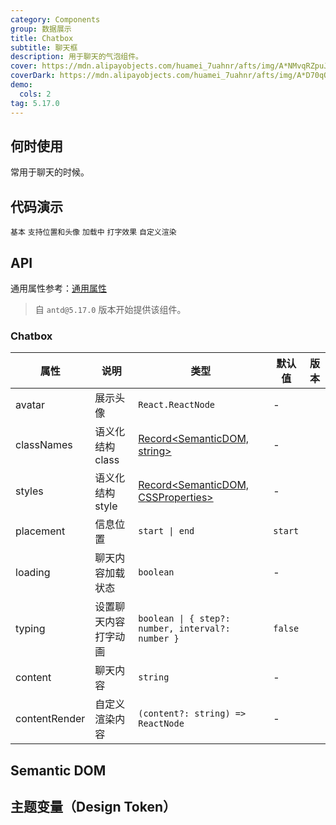 ```yaml
---
category: Components
group: 数据展示
title: Chatbox
subtitle: 聊天框
description: 用于聊天的气泡组件。
cover: https://mdn.alipayobjects.com/huamei_7uahnr/afts/img/A*NMvqRZpuJfQAAAAAAAAAAAAADrJ8AQ/original
coverDark: https://mdn.alipayobjects.com/huamei_7uahnr/afts/img/A*D70qQJJmzhgAAAAAAAAAAAAADrJ8AQ/original
demo:
  cols: 2
tag: 5.17.0
---
```


## 何时使用

常用于聊天的时候。

## 代码演示

<!-- prettier-ignore -->
<code src="./demo/basic.tsx">基本</code>
<code src="./demo/avatar-and-placement.tsx">支持位置和头像</code>
<code src="./demo/loading.tsx">加载中</code>
<code src="./demo/typing.tsx">打字效果</code>
<code src="./demo/contentRender.tsx">自定义渲染</code>

## API

通用属性参考：[通用属性](/docs/react/common-props)

> 自 `antd@5.17.0` 版本开始提供该组件。

### Chatbox

| 属性 | 说明 | 类型 | 默认值 | 版本 |
| --- | --- | --- | --- | --- |
| avatar | 展示头像 | `React.ReactNode` | - |  |
| classNames | 语义化结构 class | [Record<SemanticDOM, string>](#semantic-dom) | - |  |
| styles | 语义化结构 style | [Record<SemanticDOM, CSSProperties>](#semantic-dom) | - |  |
| placement | 信息位置 | `start \| end` | `start` |  |
| loading | 聊天内容加载状态 | `boolean` | - |  |
| typing | 设置聊天内容打字动画 | `boolean \| { step?: number, interval?: number }` | `false` |  |
| content | 聊天内容 | `string` | - |  |
| contentRender | 自定义渲染内容 | `(content?: string) => ReactNode` | - |  |

## Semantic DOM

<code src="./demo/_semantic.tsx" simplify="true"></code>

## 主题变量（Design Token）

<ComponentTokenTable component="Chatbox"></ComponentTokenTable>
